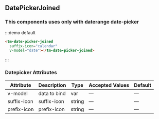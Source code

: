 <script>
  export default {
    data: function () {
      return {
        date: null
      }
    }
  }
</script>
## DatePickerJoined

### This components uses only with daterange date-picker

:::demo default

```html
<tm-date-picker-joined
  suffix-icon="calendar"
  v-model="date"></tm-date-picker-joined>

```
:::


### Datepicker Attributes
| Attribute      | Description          | Type      | Accepted Values       | Default  |
|---------- |-------------- |---------- |--------------------------------  |-------- |
| v-model | data to bind | var | — | — |
| suffix-icon | suffix-icon | string | — | — |
| prefix-icon | prefix-icon | string | — | — |

